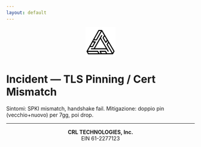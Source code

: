```yaml
---
layout: default
---
```

<p align="center">
  <a href="https://crl-technologies.com/"><img src="/assets/img/logo.png" alt="CRL Technologies" width="80"></a>
</p>

# Incident — TLS Pinning / Cert Mismatch
Sintomi: SPKI mismatch, handshake fail. Mitigazione: doppio pin (vecchio+nuovo) per 7gg, poi drop.
<hr>
<p align="center"><strong>CRL TECHNOLOGIES, Inc.</strong><br>EIN 61-2277123</p>
